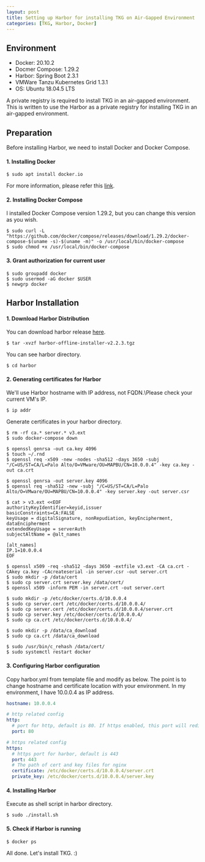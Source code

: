 ```yaml
---
layout: post
title: Setting up Harbor for installing TKG on Air-Gapped Environment
categories: [TKG, Harbor, Docker]
---
```


## Environment
- Docker: 20.10.2
- Docmer Compose: 1.29.2
- Harbor: Spring Boot 2.3.1
- VMWare Tanzu Kubernetes Grid 1.3.1
- OS: Ubuntu 18.04.5 LTS

A private registry is required to install TKG in an air-gapped environment. This is written to use the Harbor as a
private registry for installing TKG in an air-gapped environment.

## Preparation
Before installing Harbor, we need to install Docker and Docker Compose.

#### 1. Installing Docker
```shell
$ sudo apt install docker.io
```
For more information, please refer this [link](https://docs.docker.com/engine/install/ubuntu/).

#### 2. Installing Docker Compose
I installed Docker Compose version 1.29.2, but you can change this version as you wish.
```shell
$ sudo curl -L "https://github.com/docker/compose/releases/download/1.29.2/docker-compose-$(uname -s)-$(uname -m)" -o /usr/local/bin/docker-compose 
$ sudo chmod +x /usr/local/bin/docker-compose 
```

#### 3. Grant authorization for current user
```shell
$ sudo groupadd docker 
$ sudo usermod -aG docker $USER 
$ newgrp docker 
```

## Harbor Installation

#### 1. Download Harbor Distribution
You can download harbor release [here](https://github.com/goharbor/harbor/releases).

```shell
$ tar -xvzf harbor-offline-installer-v2.2.3.tgz 
```

You can see harbor directory.
```shell
$ cd harbor
```

#### 2. Generating certificates for Harbor
We'll use Harbor hostname with IP address, not FQDN.\Please check your current VM's IP.
```shell
$ ip addr
```

Generate certificates in your harbor directory.
```shell
$ rm -rf ca.* server.* v3.ext 
$ sudo docker-compose down 

$ openssl genrsa -out ca.key 4096 
$ touch ~/.rnd 
$ openssl req -x509 -new -nodes -sha512 -days 3650 -subj "/C=US/ST=CA/L=Palo Alto/O=VMware/OU=MAPBU/CN=10.0.0.4" -key ca.key -out ca.crt 

$ openssl genrsa -out server.key 4096 
$ openssl req -sha512 -new -subj "/C=US/ST=CA/L=Palo Alto/O=VMware/OU=MAPBU/CN=10.0.0.4" -key server.key -out server.csr 
```

```shell
$ cat > v3.ext <<EOF
authorityKeyIdentifier=keyid,issuer 
basicConstraints=CA:FALSE 
keyUsage = digitalSignature, nonRepudiation, keyEncipherment, dataEncipherment 
extendedKeyUsage = serverAuth 
subjectAltName = @alt_names 

[alt_names] 
IP.1=10.0.0.4 
EOF
```

```shell
$ openssl x509 -req -sha512 -days 3650 -extfile v3.ext -CA ca.crt -CAkey ca.key -CAcreateserial -in server.csr -out server.crt 
$ sudo mkdir -p /data/cert 
$ sudo cp server.crt server.key /data/cert/ 
$ openssl x509 -inform PEM -in server.crt -out server.cert 

$ sudo mkdir -p /etc/docker/certs.d/10.0.0.4 
$ sudo cp server.cert /etc/docker/certs.d/10.0.0.4/ 
$ sudo cp server.cert /etc/docker/certs.d/10.0.0.4/server.crt 
$ sudo cp server.key /etc/docker/certs.d/10.0.0.4/ 
$ sudo cp ca.crt /etc/docker/certs.d/10.0.0.4/ 

$ sudo mkdir -p /data/ca_download 
$ sudo cp ca.crt /data/ca_download 

$ sudo /usr/bin/c_rehash /data/cert/ 
$ sudo systemctl restart docker 
```

#### 3. Configuring Harbor configuration
Copy harbor.yml from template file and modify as below.
The point is to change hostname and certificate location with your environment. In my environment, I have 10.0.0.4 
as IP address.

```yaml
hostname: 10.0.0.4

# http related config
http:
  # port for http, default is 80. If https enabled, this port will redirect to https port
  port: 80

# https related config
https:
  # https port for harbor, default is 443
  port: 443
  # The path of cert and key files for nginx
  certificate: /etc/docker/certs.d/10.0.0.4/server.crt
  private_key: /etc/docker/certs.d/10.0.0.4/server.key
```

#### 4. Installing Harbor
Execute as shell script in harbor directory.
```shell
$ sudo ./install.sh
```

#### 5. Check if Harbor is running
```shell
$ docker ps
```

All done. Let's install TKG. :)
